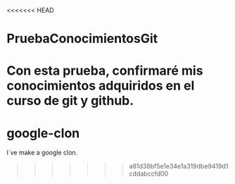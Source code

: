 <<<<<<< HEAD
# PruebaConocimientosGit
Con esta prueba, confirmaré mis conocimientos adquiridos en el curso de git y github.
=======
# google-clon
I´ve make a google clon.
>>>>>>> a81d38bf5e1e34e1a319dbe9419d1cddabccfd00
